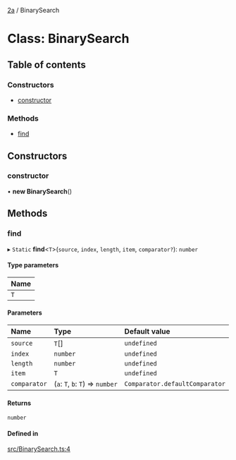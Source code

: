 [2a](../README.md) / BinarySearch

# Class: BinarySearch

## Table of contents

### Constructors

- [constructor](BinarySearch.md#constructor)

### Methods

- [find](BinarySearch.md#find)

## Constructors

### constructor

• **new BinarySearch**()

## Methods

### find

▸ `Static` **find**<`T`\>(`source`, `index`, `length`, `item`, `comparator?`): `number`

#### Type parameters

| Name |
| :------ |
| `T` |

#### Parameters

| Name | Type | Default value |
| :------ | :------ | :------ |
| `source` | `T`[] | `undefined` |
| `index` | `number` | `undefined` |
| `length` | `number` | `undefined` |
| `item` | `T` | `undefined` |
| `comparator` | (`a`: `T`, `b`: `T`) => `number` | `Comparator.defaultComparator` |

#### Returns

`number`

#### Defined in

[src/BinarySearch.ts:4](https://github.com/neoscrib/2a/blob/9c708ca/src/BinarySearch.ts#L4)

